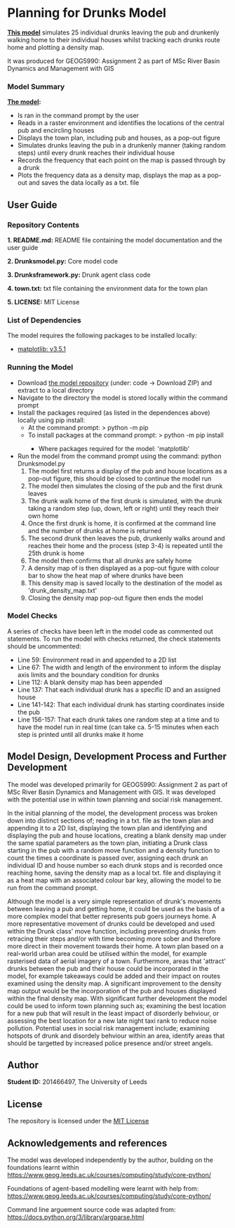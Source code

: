 # Planning for Drunks Model
**[This model](https://github.com/tburgess97/Planning-for-Drunks)** simulates 25 individual drunks leaving the pub and drunkenly walking home to their individual houses whilst tracking each drunks route home and plotting a density map.

It was produced for GEOG5990: Assignment 2 as part of MSc River Basin Dynamics and Management with GIS 

### Model Summary
**[The model](https://github.com/tburgess97/Planning-for-Drunks):**
- Is ran in the command prompt by the user
- Reads in a raster environment and identifies the locations of the central pub and encircling houses
- Displays the town plan, including pub and houses, as a pop-out figure
- Simulates drunks leaving the pub in a drunkenly manner (taking random steps) until every drunk reaches their individual house
- Records the frequency that each point on the map is passed through by a drunk 
- Plots the frequency data as a density map, displays the map as a pop-out and saves the data locally as a txt. file

## User Guide

### Repository Contents

**1. README.md:** README file containing the model documentation and the user guide

**2. Drunksmodel.py:** Core model code

**3. Drunksframework.py:** Drunk agent class code

**4. town.txt:** txt file containing the environment data for the town plan

**5. LICENSE:** MIT License

### List of Dependencies

The model requires the following packages to be installed locally:

- [matplotlib: v3.5.1](https://matplotlib.org/)


### Running the Model

- Download [the model repository](https://github.com/tburgess97/Planning-for-Drunks) (under: code -> Download ZIP) and extract to a local directory
- Navigate to the directory the model is stored locally within the command prompt 
- Install the packages required (as listed in the dependences above) locally using pip install:
  - At the command prompt: > python -m pip 
  - To install packages at the command prompt: > python -m pip install <package>
    - Where packages required for the model: 'matplotlib'
- Run the model from the command prompt using the command: python Drunksmodel.py 
  1. The model first returns a display of the pub and house locations as a pop-out figure, this should be closed to continue the model run
  2. The model then simulates the closing of the pub and the first drunk leaves
  3. The drunk walk home of the first drunk is simulated, with the drunk taking a random step (up, down, left or right) until they reach their own home 
  4. Once the first drunk is home, it is confirmed at the command line and the number of drunks at home is returned
  5. The second drunk then leaves the pub, drunkenly walks around and reaches their home and the process (step 3-4) is repeated until the 25th drunk is home
  6. The model then confirms that all drunks are safely home 
  7. A density map of is then displayed as a pop-out figure with colour bar to show the heat map of where drunks have been
  8. This density map is saved locally to the destination of the model as 'drunk_density_map.txt'
  9. Closing the density map pop-out figure then ends the model 
  

### Model Checks 

A series of checks have been left in the model code as commented out statements. To run the model with checks returned, the check statements should be uncommented:
- Line 59: Environment read in and appended to a 2D list 
- Line 67: The width and length of the environment to inform the display axis limits and the boundary condition for drunks 
- Line 112: A blank density map has been appended
- Line 137: That each individual drunk has a specific ID and an assigned house
- Line 141-142: That each individual drunk has starting coordinates inside the pub
- Line 156-157: That each drunk takes one random step at a time and to have the model run in real time (can take ca. 5-15 minutes when each step is printed until all drunks make it home


## Model Design, Development Process and Further Development 

The model was developed primarily for GEOG5990: Assignment 2 as part of MSc River Basin Dynamics and Management with GIS. It was developed with the potential use in within town planning and social risk management. 
  
In the initial planning of the model, the development process was broken down into distinct sections of; reading in a txt. file as the town plan and appending it to a 2D list, displaying the town plan and identifying and displaying the pub and house locations, creating a blank density map under the same spatial parameters as the town plan, initiating a Drunk class starting in the pub with a random move function and a density function to count the times a coordinate is passed over, assigning each drunk an individual ID and house number so each drunk stops and is recorded once reaching home, saving the density map as a local txt. file and displaying it as a heat map with an associated colour bar key, allowing the model to be run from the command prompt. 
  
Although the model is a very simple representation of drunk's movements between leaving a pub and getting home, it could be used as the basis of a more complex model that better represents pub goers journeys home. A more representative movement of drunks could be developed and used within the Drunk class' move function, including preventing drunks from retracing their steps and/or with time becoming more sober and therefore more direct in their movement towards their home. A town plan based on a real-world urban area could be utilised within the model, for example rasterised data of aerial imagery of a town. Furthermore, areas that 'attract' drunks between the pub and their house could be incorporated in the model, for example takeaways could be added and their impact on routes examined using the density map. A significant improvement to the density map output would be the incorporation of the pub and houses displayed within the final density map. With significant further development the model could be used to inform town planning such as; examining the best location for a new pub that will result in the least impact of disorderly behviour, or assessing the best location for a new late night taxi rank to reduce noise pollution. Potential uses in social risk management include; examining hotspots of drunk and disordely behviour within an area, identify areas that should be targetted by increased police presence and/or street angels.
  

## Author
**Student ID:** 201466497, The University of Leeds

## License 
The repository is licensed under the [MIT License](https://github.com/tburgess97/ABM/blob/main/LICENSE)

## Acknowledgements and references
The model was developed independently by the author, building on the foundations learnt within https://www.geog.leeds.ac.uk/courses/computing/study/core-python/

Foundations of agent-based modelling were learnt with help from:
https://www.geog.leeds.ac.uk/courses/computing/study/core-python/
  
Command line arguement source code was adapted from:
https://docs.python.org/3/library/argparse.html

